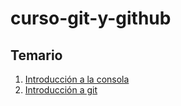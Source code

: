 # curso-git-y-github

## Temario

1. [Introducción a la consola](./temario/1-introduccion-a-la-consola.md)
1. [Introducción a git](./temario/2-introduccion-a-git.md)
